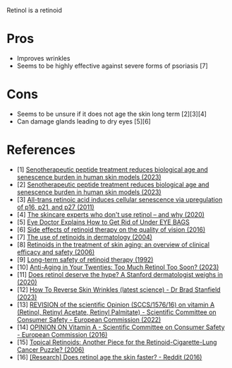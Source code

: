 Retinol is a retinoid

# Pros
- Improves wrinkles
- Seems to be highly effective against severe forms of psoriasis [7]

# Cons

- Seems to be unsure if it does not age the skin long term [2][3][4]
- Can damage glands leading to dry eyes [5][6]

# References

- [1] [Senotherapeutic peptide treatment reduces biological age and senescence burden in human skin models (2023)](https://www.reddit.com/r/longevity/comments/13qj34w/senotherapeutic_peptide_treatment_reduces/)
- [2] [Senotherapeutic peptide treatment reduces biological age and senescence burden in human skin models (2023)](https://www.nature.com/articles/s41514-023-00109-1)
- [3] [All-trans retinoic acid induces cellular senescence via upregulation of p16, p21, and p27 (2011)](https://pubmed.ncbi.nlm.nih.gov/21803488/)
- [4] [The skincare experts who don't use retinol – and why (2020)](https://www.standard.co.uk/beauty/skincare-experts-who-don-t-use-retinol-a4240481.html)
- [5] [Eye Doctor Explains How to Get Rid of Under EYE BAGS](https://youtu.be/hql6k88BKP8?t=257)
- [6] [Side effects of retinoid therapy on the quality of vision (2016)](https://pubmed.ncbi.nlm.nih.gov/27749251/)
- [7] [The use of retinoids in dermatology (2004)](https://pubmed.ncbi.nlm.nih.gov/15181752/)
- [8] [Retinoids in the treatment of skin aging: an overview of clinical efficacy and safety (2006)](https://www.ncbi.nlm.nih.gov/pmc/articles/PMC2699641/)
- [9] [Long-term safety of retinoid therapy (1992)](https://www.jaad.org/article/S0190-9622(08)80257-5/pdf)
- [10] [Anti-Aging in Your Twenties: Too Much Retinol Too Soon? (2023)](https://intothegloss.com/2013/03/anti-aging-in-your-twenties-too-much-too-soon-skin-care-products-retinol/)
- [11] [Does retinol deserve the hype? A Stanford dermatologist weighs in (2020)](https://scopeblog.stanford.edu/2020/08/06/does-retinol-deserve-the-hype-a-stanford-dermatologist-weighs-in/)
- [12] [How To Reverse Skin Wrinkles (latest science) - Dr Brad Stanfield (2023)](https://www.youtube.com/watch?v=Xp4qNm13yoM)
- [13] [REVISION of the scientific Opinion (SCCS/1576/16) on vitamin A (Retinol, Retinyl Acetate, Retinyl Palmitate) - Scientific Committee on Consumer Safety - European Commission (2022)](https://health.ec.europa.eu/system/files/2022-10/sccs_o_261.pdf)
- [14] [OPINION ON Vitamin A - Scientific Committee on Consumer Safety - European Commission (2016)](https://ec.europa.eu/health/scientific_committees/consumer_safety/docs/sccs_o_199.pdf)
- [15] [Topical Retinoids: Another Piece for the Retinoid-Cigarette-Lung Cancer Puzzle? (2006)](https://www.jto.org/article/S1556-0864(15)30391-9/fulltext)
- [16] [[Research] Does retinol age the skin faster? - Reddit (2016)](https://www.reddit.com/r/SkincareAddiction/comments/5u4wr2/research_does_retinol_age_the_skin_faster/)